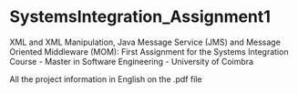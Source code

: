 # SystemsIntegration_Assignment1
XML and XML Manipulation, Java Message Service (JMS) and Message Oriented Middleware (MOM): First Assignment for the Systems Integration Course - Master in Software Engineering - University of Coimbra

All the project information in English on the .pdf file
